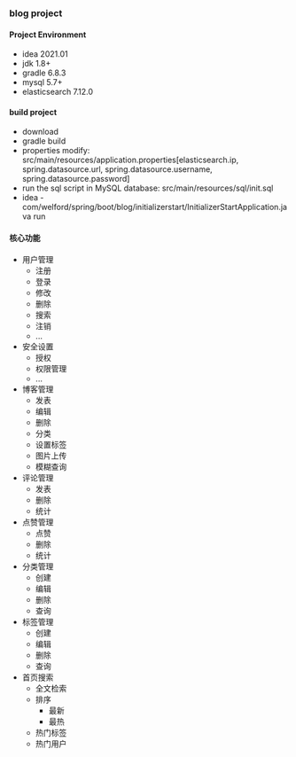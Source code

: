 ### blog project
#### Project Environment
- idea 2021.01
- jdk 1.8+
- gradle 6.8.3
- mysql 5.7+
- elasticsearch 7.12.0

#### build project
- download
- gradle build
- properties modify: src/main/resources/application.properties[elasticsearch.ip, spring.datasource.url, spring.datasource.username, spring.datasource.password]
- run the sql script in MySQL database: src/main/resources/sql/init.sql
- idea - com/welford/spring/boot/blog/initializerstart/InitializerStartApplication.java run

#### 核心功能
- 用户管理
  - 注册
  - 登录
  - 修改
  - 删除
  - 搜索
  - 注销
  - ...
- 安全设置
  - 授权
  - 权限管理
  - ...  
- 博客管理
  - 发表
  - 编辑
  - 删除
  - 分类
  - 设置标签
  - 图片上传
  - 模糊查询
- 评论管理
  - 发表
  - 删除
  - 统计
- 点赞管理
  - 点赞
  - 删除
  - 统计
- 分类管理
  - 创建
  - 编辑
  - 删除
  - 查询
- 标签管理
  - 创建
  - 编辑
  - 删除
  - 查询
- 首页搜索
  - 全文检索
  - 排序
    - 最新
    - 最热
  - 热门标签
  - 热门用户
